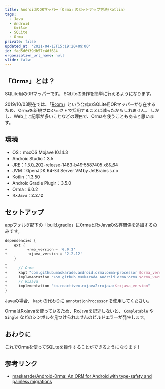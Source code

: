 ```yaml
---
title: AndroidのORマッパー「Orma」のセットアップ方法(Kotlin)
tags:
  - Java
  - Android
  - Kotlin
  - SQLite
  - Orma
private: false
updated_at: '2021-04-12T15:19:20+09:00'
id: fad5d6939db57c4df694
organization_url_name: null
slide: false
---
```

## 「Orma」とは？

SQLite用のORマッパーです。
SQLiteの操作を簡単に行えるようになります。

2019/10/03現在では、「[Room](https://developer.android.com/jetpack/androidx/releases/room)」という公式のSQLite用ORマッパーが存在するため、Ormaを新規プロジェクトで採用することは減ったかもしれません。
しかし、Web上に記事が多いことなどの理由で、Ormaを使うこともあると思います。

## 環境

- OS：macOS Mojave 10.14.3
- Android Studio：3.5
- JRE：1.8.0_202-release-1483-b49-5587405 x86_64
- JVM：OpenJDK 64-Bit Server VM by JetBrains s.r.o
- Kotlin：1.3.50
- Android Gradle Plugin：3.5.0
- Orma：6.0.2
- RxJava：2.2.12

## セットアップ

appフォルダ配下の「build.gradle」にOrmaとRxJavaの依存関係を追加するのみです。

```diff_groovy:/app/build.gradle
dependencies {
    ext {
+         orma_version = '6.0.2'
+         rxjava_version = '2.2.12'
    }
…
+     // Orma
+     kapt "com.github.maskarade.android.orma:orma-processor:$orma_version"
+     implementation "com.github.maskarade.android.orma:orma:$orma_version"
+     // RxJava
+     implementation "io.reactivex.rxjava2:rxjava:$rxjava_version"
}
```

Javaの場合、 `kapt` の代わりに `annotationProcessor` を使用してください。

OrmaはRxJavaを使っているため、RxJavaを記述しないと、 `Completable` や `Single` などのシンボルを見つけられませんのビルドエラーが発生します。

## おわりに

これでOrmaを使ってSQLiteを操作することができるようになります！

## 参考リンク

- [maskarade/Android-Orma: An ORM for Android with type-safety and painless migrations](https://github.com/maskarade/Android-Orma)
